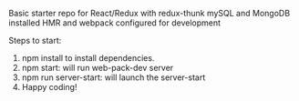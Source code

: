 Basic starter repo for React/Redux with redux-thunk
mySQL and MongoDB installed
HMR and webpack configured for development

Steps to start:
1. npm install to install dependencies.
2. npm start: will run web-pack-dev server
3. npm run server-start: will launch the server-start
4. Happy coding!
